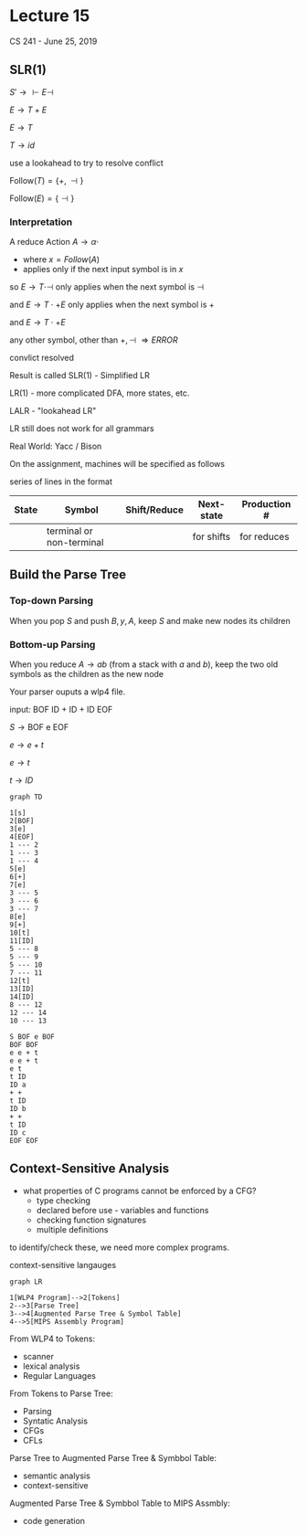 # Lecture 15

CS 241 - June 25, 2019



## SLR(1)

$S' \rightarrow \vdash E \dashv$

$E \rightarrow T + E$

$E \rightarrow T$

$T \rightarrow id$



use a lookahead to try to resolve conflict

$\text{Follow}(T) = \{+, \dashv\}$

$\text{Follow}(E) = \{\dashv\}$



### Interpretation

A reduce Action $A \rightarrow \alpha \cdot$

- where $x = Follow(A)$
- applies only if the next input symbol is in $x$

so $E \rightarrow T \cdot \dashv$  only applies when the next symbol is $\dashv$

and $E \rightarrow T \cdot + E$ only applies when the next symbol is $+$

and $E \rightarrow T \cdot + E$

any other symbol, other than $+, \dashv\ \Rightarrow ERROR$

convlict resolved

Result is called SLR(1) - Simplified LR

LR(1) - more complicated DFA, more states, etc.

LALR - "lookahead LR"

LR still does not work for all grammars

Real World: Yacc / Bison



On the assignment, machines will be specified as follows

series of lines in the format

| State | Symbol                   | Shift/Reduce | Next-state | Production # |
| ----- | ------------------------ | ------------ | ---------- | ------------ |
|       | terminal or non-terminal |              | for shifts | for reduces  |

## Build the Parse Tree

### Top-down Parsing

When you pop $S$ and push $B, y, A$, keep $S$ and make new nodes its children

### Bottom-up Parsing

When you reduce $A \rightarrow ab$ (from a stack with $a$ and $b$), keep the two old symbols as the children as the new node



Your parser ouputs a wlp4 file.

input: $\text{BOF ID + ID + ID EOF}$

$S \rightarrow \text{BOF e EOF}$

$e \rightarrow e + t$

$e \rightarrow t$

$t \rightarrow ID$

```mermaid
graph TD

1[s]
2[BOF]
3[e]
4[EOF]
1 --- 2
1 --- 3
1 --- 4
5[e]
6[+]
7[e]
3 --- 5
3 --- 6
3 --- 7
8[e]
9[+]
10[t]
11[ID]
5 --- 8
5 --- 9
5 --- 10
7 --- 11
12[t]
13[ID]
14[ID]
8 --- 12
12 --- 14
10 --- 13
```

```pseudocode
S BOF e BOF
BOF BOF
e e + t
e e + t
e t
t ID
ID a
+ +
t ID
ID b
+ +
t ID
ID c
EOF EOF
```

## Context-Sensitive Analysis

- what properties of C programs cannot be enforced by a CFG?
  - type checking
  - declared before use - variables and functions
  - checking function signatures
  - multiple definitions

to identify/check these, we need more complex programs.

context-sensitive langauges

```mermaid
graph LR

1[WLP4 Program]-->2[Tokens]
2-->3[Parse Tree]
3-->4[Augmented Parse Tree & Symbol Table]
4-->5[MIPS Assembly Program]
```

From WLP4 to Tokens:

- scanner
- lexical analysis
- Regular Languages

From Tokens to Parse Tree:

- Parsing
- Syntatic Analysis
- CFGs
- CFLs

Parse Tree to Augmented Parse Tree & Symbbol Table:

- semantic analysis
- context-sensitive

Augmented Parse Tree & Symbbol Table to MIPS Assmbly:

- code generation